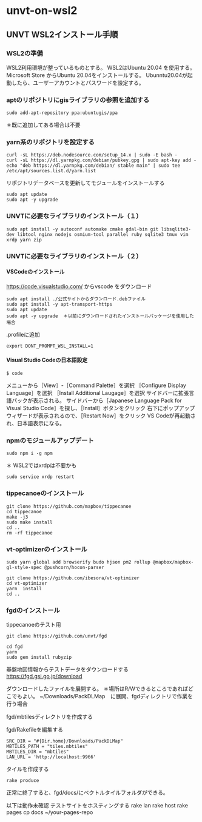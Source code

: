 # unvt-on-wsl2

## UNVT WSL2インストール手順

### WSL2の準備
WSL2利用環境が整っているものとする。
WSL2はUbuntu 20.04 を使用する。
Microsoft Store からUbuntu 20.04をインストールする。
Ubunntu20.04が起動したら、ユーザーアカウントとパスワードを設定する。

### aptのリポジトリにgisライブラリの参照を追加する

```
sudo add-apt-repository ppa:ubuntugis/ppa
```
＊既に追加してある場合は不要

### yarn系のリポジトリを設定する

```
curl -sL https://deb.nodesource.com/setup_14.x | sudo -E bash -
curl -sL https://dl.yarnpkg.com/debian/pubkey.gpg | sudo apt-key add -    
echo "deb https://dl.yarnpkg.com/debian/ stable main" | sudo tee /etc/apt/sources.list.d/yarn.list
```

リポジトリデータベースを更新してモジュールをインストールする

```
sudo apt update
sudo apt -y upgrade
```

### UNVTに必要なライブラリのインストール（１）

```
sudo apt install -y autoconf automake cmake gdal-bin git libsqlite3-dev libtool nginx nodejs osmium-tool parallel ruby sqlite3 tmux vim xrdp yarn zip 
```

### UNVTに必要なライブラリのインストール（２）

#### VSCodeのインストール
https://code.visualstudio.com/ からvscode をダウンロード

```
sudo apt install ./公式サイトからダウンロード.debファイル
sudo apt install -y apt-transport-https
sudo apt update
sudo apt -y upgrade  ＊以前にダウンロードされたインストールパッケージを使用した場合
```

.profileに追加

```
export DONT_PROMPT_WSL_INSTALL=1
```

#### Visual Studio Codeの日本語設定

```
$ code 
```

メニューから［View］-［Command Palette］を選択
［Configure Display Language］を選択
［Install Additional Laugage］を選択
サイドバーに拡張言語パックが表示される。
サイドバーから［Japanese Language Pack for Visual Studio Code］を探し、［Install］ボタンをクリック
右下にポップアップウィザードが表示されるので、［Restart Now］をクリック
VS Codeが再起動され、日本語表示になる。


### npmのモジュールアップデート

```
sudo npm i -g npm
```

＊ WSL2ではxrdpは不要かも

```
sudo service xrdp restart
```

### tippecanoeのインストール

```
git clone https://github.com/mapbox/tippecanoe
cd tippecanoe
make -j3
sudo make install
cd ..
rm -rf tippecanoe
```

### vt-optimizerのインストール

```
sudo yarn global add browserify budo hjson pm2 rollup @mapbox/mapbox-gl-style-spec @pushcorn/hocon-parser

git clone https://github.com/ibesora/vt-optimizer
cd vt-optimizer
yarn  install
cd ..
```

### fgdのインストール
tippecanoeのテスト用

```
git clone https://github.com/unvt/fgd

cd fgd
yarn
sudo gem install rubyzip
```

基盤地図情報からテストデータをダウンロードする
https://fgd.gsi.go.jp/download

ダウンロードしたファイルを展開する。
＊場所はR/Wできるところであればどこでもよい。
~/Downloads/PackDLMap　に展開、fgdディレクトリで作業を行う場合

fgd/mbtilesディレクトリを作成する

fgd/Rakefileを編集する

```:Rakefile
SRC_DIR = "#{Dir.home}/Downloads/PackDLMap"
MBTILES_PATH = "tiles.mbtiles"
MBTILES_DIR = "mbtiles"
LAN_URL = 'http://localhost:9966'
```

タイルを作成する

```
rake produce
```

正常に終了すると、fgd/docs/にベクトルタイルフォルダができる。

以下は動作未確認
テストサイトをホスティングする
rake lan
rake host
rake pages
cp docs ~/your-pages-repo

